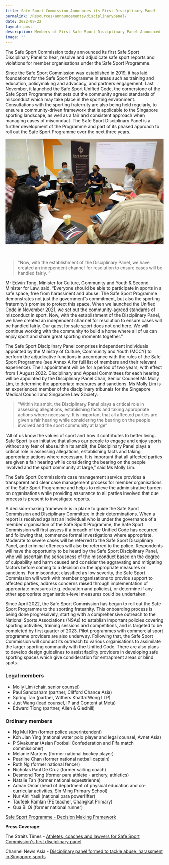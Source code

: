 ```yaml
---
title: Safe Sport Commission Announces its First Disciplinary Panel
permalink: /Resources/announcements/disciplinarypanel/
date: 2022-09-22
layout: post
description: Members of First Safe Sport Disciplinary Panel Announced
image: ""
---
```

The Safe Sport Commission today announced its first Safe Sport Disciplinary Panel to hear, resolve and adjudicate safe sport reports and violations for member organisations under the Safe Sport Programme.

Since the Safe Sport Commission was established in 2019, it has laid foundations for the Safe Sport Programme in areas such as training and education, policymaking and advocacy, and partners engagement. Last November, it launched the Safe Sport Unified Code, the cornerstone of the Safe Sport Programme that sets out the community agreed standards of misconduct which may take place in the sporting environment. Consultations with the sporting fraternity are also being held regularly, to ensure a community-driven framework that is applicable to the Singapore sporting landscape, as well as a fair and consistent approach when managing cases of misconduct. The Safe Sport Disciplinary Panel is a further development of the Programme and part of its phased approach to roll out the Safe Sport Programme over the next three years.

![Disciplinary Panel Training](/images/DisciplinaryPanel.jpg)

<br>

> "Now, with the establishment of the Disciplinary Panel, we have created an independent channel for resolution to ensure cases will be handled fairly. ”

Mr Edwin Tong, Minister for Culture, Community and Youth & Second Minister for Law, said, “Everyone should be able to participate in sports in a safe space, free from harassment and abuse. The Safe Sport Programme demonstrates not just the government’s commitment, but also the sporting fraternity’s promise to protect this space. When we launched the Unified Code in November 2021, we set out the community-agreed standards of misconduct in sport.  Now, with the establishment of the Disciplinary Panel, we have created an independent channel for resolution to ensure cases will be handled fairly. Our quest for safe sport does not end here. We will continue working with the community to build a home where all of us can enjoy sport and share great sporting moments together.”


The Safe Sport Disciplinary Panel comprises independent individuals appointed by the Ministry of Culture, Community and Youth (MCCY) to perform the adjudicative functions in accordance with the rules of the Safe Sport Programme (see Annex A for full list of members and their relevant experience). Their appointment will be for a period of two years, with effect from 1 August 2022. Disciplinary and Appeal Committees for each hearing will be appointed by the Disciplinary Panel Chair, Senior Counsel Ms Molly Lim, to determine the appropriate measures and sanctions. Ms Molly Lim is an experienced member of the disciplinary tribunals for the Singapore Medical Council and Singapore Law Society.



> "Within its ambit, the Disciplinary Panel plays a critical role in assessing allegations, establishing facts and taking appropriate actions where necessary. It is important that all affected parties are given a fair hearing while considering the bearing on the people involved and the sport community at large” 


“All of us know the values of sport and how it contributes to better living. Safe Sport is an initiative that allows our people to engage and enjoy sports without any fear of abuse.ithin its ambit, the Disciplinary Panel plays a critical role in assessing allegations, establishing facts and taking appropriate actions where necessary. It is important that all affected parties are given a fair hearing while considering the bearing on the people involved and the sport community at large,” said Ms Molly Lim.

The Safe Sport Commission’s case management service provides a transparent and clear case management process for member organisations of the Safe Sport Programme and helps to relieve the administrative burden on organisations while providing assurance to all parties involved that due process is present to investigate reports.

A decision-making framework is in place to guide the Safe Sport Commission and Disciplinary Committee in their determinations. When a report is received against an individual who is under the governance of a member organisation of the Safe Sport Programme, the Safe Sport Commission will first assess if a breach of the Unified Code has occurred and following that, commence formal investigations where appropriate. Moderate to severe cases will be referred to the Safe Sport Disciplinary Panel, and criminal offences will also be referred to the police. Respondents will have the opportunity to be heard by the Safe Sport Disciplinary Panel, who will ascertain the seriousness of the misconduct based on the degree of culpability and harm caused and consider the aggravating and mitigating factors before coming to a decision on the appropriate measures or sanctions. For misconduct classified as low severity, the Safe Sport Commission will work with member organisations to provide support to affected parties, address concerns raised through implementation of appropriate measures (e.g. education and policies), or determine if any other appropriate organisation-level measures could be undertaken.

Since April 2022, the Safe Sport Commission has begun to roll out the Safe Sport Programme to the sporting fraternity. This onboarding process is being done progressively, starting with a comprehensive outreach to the National Sports Associations (NSAs) to establish important policies covering sporting activities, training sessions and competitions, and is targeted to be completed by first quarter of 2023. Pilot programmes with commercial sport programme providers are also underway. Following that, the Safe Sport Commission will conduct its outreach to various organisations to assimilate the larger sporting community with the Unified Code. There are also plans to develop design guidelines to assist facility providers in developing safe sporting spaces which give consideration for entrapment areas or blind spots.

### Legal members

*   Molly Lim (chair, senior counsel)
*   Paul Sandosham (partner, Clifford Chance Asia)
*   Spring Tan (partner, Withers KhattarWong LLP)
*   Just Wang (lead counsel, IP and Content at Meta)
*   Edward Tiong (partner, Allen & Gledhill)

### Ordinary members

*   Ng Mui Kim (former police superintendent)
*   Koh Jian Ying (national water polo player and legal counsel, Avnet Asia)
*   P Sivakumar (Asian Football Confederation and Fifa match commissioner)
*   Melanie Martens (former national hockey player)
*   Pearline Chan (former national netball captain)
*   Ruth Ng (former national fencer)
*   Nicholas Paul De Cruz (former sailing coach)
*   Desmond Tong (former para athlete - archery, athletics)
*   Natalie Tan (former national equestrienne)
*   Adnan Omar (head of department of physical education and co-curricular activities, Sin Ming Primary School)
*   Nur Aini Yasli (national para powerlifter)
*   Taufeek Ramlan (PE teacher, Changkat Primary)
*   Qua Bi Qi (former national runner)


[Safe Sport Programme - Decision Making Framework](/files/Decision%20Making%20Framework%20from%20Safe%20Sport%20Programme%20Handbook.pdf)

**Press Coverage**:

The Straits Times - [Athletes, coaches and lawyers for Safe Sport Commission's first disciplinary panel](https://www.straitstimes.com/sport/athletes-coaches-and-lawyers-for-safe-sport-commissions-first-disciplinary-panel) 

Channel News Asia - [Disciplinary panel formed to tackle abuse, harassment in Singapore sports](https://www.channelnewsasia.com/watch/disciplinary-panel-formed-tackle-abuse-harassment-singapore-sports-video-2929901)